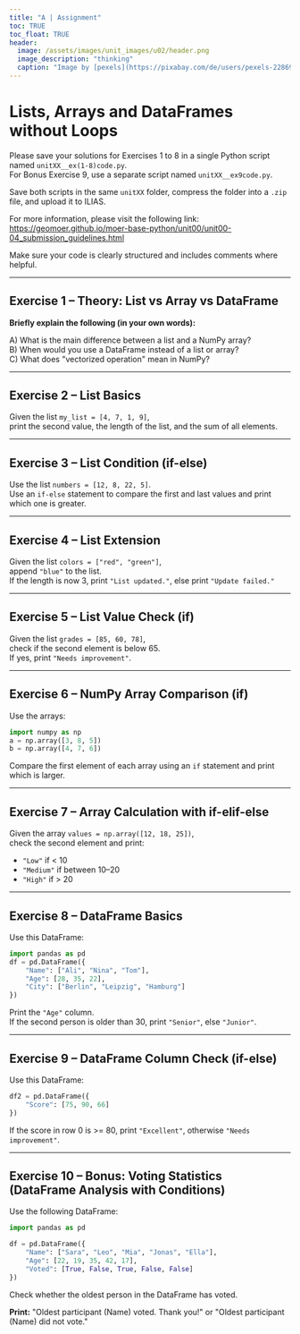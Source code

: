 ```yaml
---
title: "A | Assignment"
toc: TRUE
toc_float: TRUE
header:
  image: /assets/images/unit_images/u02/header.png
  image_description: "thinking"
  caption: "Image by [pexels](https://pixabay.com/de/users/pexels-2286921/?utm_source=link-attribution&utm_medium=referral&utm_campaign=image&utm_content=1559046) [from pixabay](https://pixabay.com/de/?utm_source=link-attribution&utm_medium=referral&utm_campaign=image&utm_content=1559046)"
---
```


# Lists, Arrays and DataFrames without Loops

Please save your solutions for Exercises 1 to 8 in a single Python script named `unitXX__ex(1-8)code.py`.  
For Bonus Exercise 9, use a separate script named `unitXX__ex9code.py`.

Save both scripts in the same `unitXX` folder, compress the folder into a `.zip` file, and upload it to ILIAS.

For more information, please visit the following link:  
https://geomoer.github.io/moer-base-python/unit00/unit00-04_submission_guidelines.html

Make sure your code is clearly structured and includes comments where helpful.

---

## Exercise 1 – Theory: List vs Array vs DataFrame

**Briefly explain the following (in your own words):**

A) What is the main difference between a list and a NumPy array?  
B) When would you use a DataFrame instead of a list or array?  
C) What does "vectorized operation" mean in NumPy?

---

## Exercise 2 – List Basics

Given the list `my_list = [4, 7, 1, 9]`,  
print the second value, the length of the list, and the sum of all elements.

---

## Exercise 3 – List Condition (if-else)

Use the list `numbers = [12, 8, 22, 5]`.  
Use an `if-else` statement to compare the first and last values and print which one is greater.

---

## Exercise 4 – List Extension

Given the list `colors = ["red", "green"]`,  
append `"blue"` to the list.  
If the length is now 3, print `"List updated."`, else print `"Update failed."`

---

## Exercise 5 – List Value Check (if)

Given the list `grades = [85, 60, 78]`,  
check if the second element is below 65.  
If yes, print `"Needs improvement"`.

---

## Exercise 6 – NumPy Array Comparison (if)

Use the arrays:

```python
import numpy as np
a = np.array([3, 8, 5])
b = np.array([4, 7, 6])
```

Compare the first element of each array using an `if` statement and print which is larger.

---

## Exercise 7 – Array Calculation with if-elif-else

Given the array `values = np.array([12, 18, 25])`,  
check the second element and print:  
- `"Low"` if < 10  
- `"Medium"` if between 10–20  
- `"High"` if > 20

---

## Exercise 8 – DataFrame Basics

Use this DataFrame:

```python
import pandas as pd
df = pd.DataFrame({
    "Name": ["Ali", "Nina", "Tom"],
    "Age": [28, 35, 22],
    "City": ["Berlin", "Leipzig", "Hamburg"]
})
```

Print the `"Age"` column.  
If the second person is older than 30, print `"Senior"`, else `"Junior"`.

---

## Exercise 9 – DataFrame Column Check (if-else)

Use this DataFrame:

```python
df2 = pd.DataFrame({
    "Score": [75, 90, 66]
})
```

If the score in row 0 is >= 80, print `"Excellent"`, otherwise `"Needs improvement"`.

---

## Exercise 10 – Bonus: Voting Statistics (DataFrame Analysis with Conditions)

Use the following DataFrame:

```python
import pandas as pd

df = pd.DataFrame({
    "Name": ["Sara", "Leo", "Mia", "Jonas", "Ella"],
    "Age": [22, 19, 35, 42, 17],
    "Voted": [True, False, True, False, False]
})
```
Check whether the oldest person in the DataFrame has voted.

**Print:**
"Oldest participant (Name) voted. Thank you!"
or "Oldest participant (Name) did not vote."